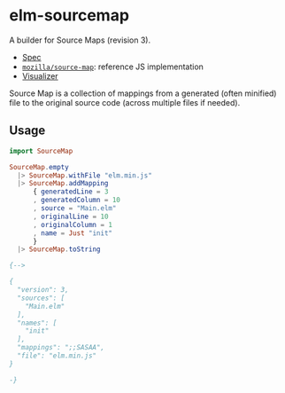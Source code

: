 # elm-sourcemap

A builder for Source Maps (revision 3).

* [Spec](https://docs.google.com/document/d/1U1RGAehQwRypUTovF1KRlpiOFze0b-_2gc6fAH0KY0k/edit)
* [`mozilla/source-map`](https://github.com/mozilla/source-map): reference JS implementation
* [Visualizer](http://sokra.github.io/source-map-visualization/)

Source Map is a collection of mappings from a generated (often minified) file to 
the original source code (across multiple files if needed).

## Usage

```elm
import SourceMap

SourceMap.empty
  |> SourceMap.withFile "elm.min.js"
  |> SourceMap.addMapping
      { generatedLine = 3
      , generatedColumn = 10
      , source = "Main.elm"
      , originalLine = 10
      , originalColumn = 1
      , name = Just "init"
      }
  |> SourceMap.toString

{-->

{
  "version": 3,
  "sources": [
    "Main.elm"
  ],
  "names": [
    "init"
  ],
  "mappings": ";;SASAA",
  "file": "elm.min.js"
}

-}
```
